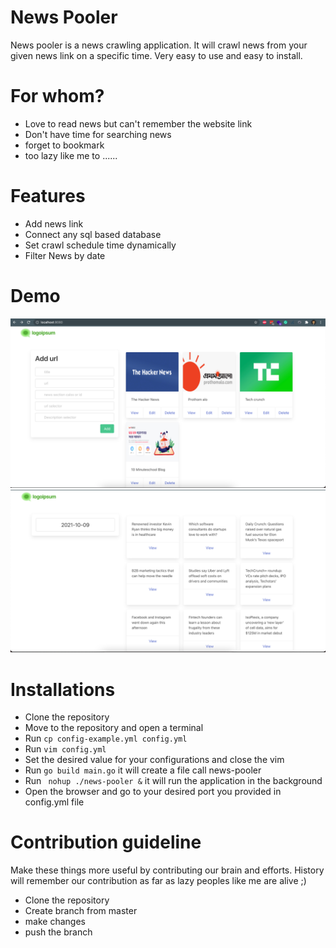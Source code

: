 # News Pooler
News pooler is a news crawling application. It will crawl news from your given news link on a specific time. Very easy to use and easy to install.

# For whom?
- Love to read news but can't remember the website link
- Don't have time for searching news
- forget to bookmark 
- too lazy like me to ......

# Features
- Add news link 
- Connect any sql based database
- Set crawl schedule time dynamically
- Filter News by date

# Demo
![Demo](./screenshots/img1.png)
![Demo](./screenshots/img2.png)

# Installations
- Clone the repository
- Move to the repository and open a terminal
- Run `` cp config-example.yml config.yml ``
- Run `` vim config.yml ``
- Set the desired value for your configurations and close the vim
- Run `` go build main.go `` it will create a file call news-pooler
- Run `` nohup ./news-pooler &`` it will run the application in the background
- Open the browser and go to your desired port you provided in config.yml file

# Contribution guideline
Make these things more useful by contributing our brain and efforts. History will remember our contribution as far as lazy peoples like me are alive ;)

- Clone the repository
- Create branch from master
- make changes
- push the branch
